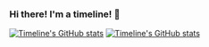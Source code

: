 ### Hi there! I'm a timeline! 👋
 [![Timeline's GitHub stats](https://github-readme-stats.vercel.app/api/top-langs/?username=2933968621&show_icons=true&hide_border=true&theme=react)](https://github.com/anuraghazra/github-readme-stats)
 [![Timeline's GitHub stats](https://github-readme-stats.vercel.app/api?username=2933968621&show_icons=true&theme=react)](https://github.com/anuraghazra/github-readme-stats)

<!--
**2933968621/2933968621** is a ✨ _special_ ✨ repository because its `README.md` (this file) appears on your GitHub profile.

Here are some ideas to get you started:

- 🔭 I’m currently working on ...
- 🌱 I’m currently learning ...
- 👯 I’m looking to collaborate on ...
- 🤔 I’m looking for help with ...
- 💬 Ask me about ...
- 📫 How to reach me: ...
- 😄 Pronouns: ...
- ⚡ Fun fact: ...
-->
